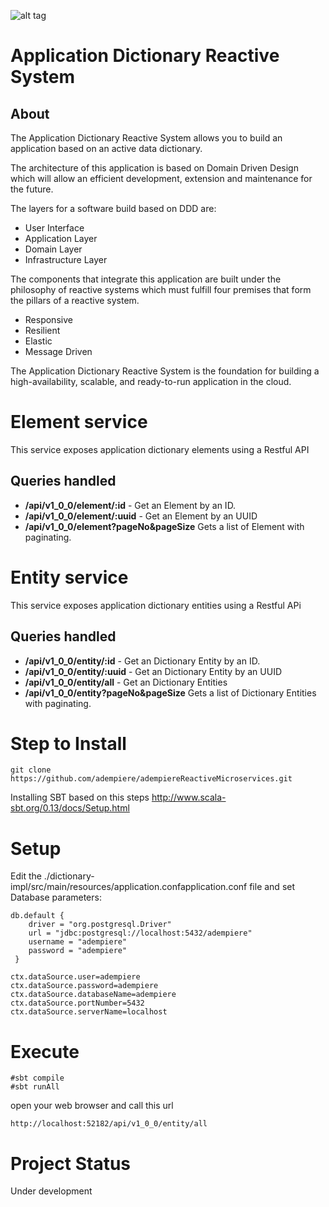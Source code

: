 ![alt tag](http://d379ifj7s9wntv.cloudfront.net/reactivemanifesto/images/ribbons/we-are-reactive-black-left.png) 
# Application Dictionary Reactive System 
## About 

The Application Dictionary Reactive System allows you to build an application based on an active data dictionary.

The architecture of this application is based on Domain Driven Design which will allow an efficient development, extension and maintenance for the future.

The layers for a software build based on DDD are:

- User Interface
- Application Layer
- Domain Layer
- Infrastructure Layer

The components that integrate this application are built under the philosophy of reactive systems which must fulfill four premises that form the pillars of a reactive system.

- Responsive 
- Resilient 
- Elastic 
- Message Driven
	
The Application Dictionary Reactive System is the foundation for building a high-availability, scalable, and ready-to-run application in the cloud.


# Element service

This service exposes application dictionary elements using a Restful API

## Queries handled

* **/api/v1_0_0/element/:id** - Get an Element by an ID.
* **/api/v1_0_0/element/:uuid** - Get an Element by an UUID
* **/api/v1_0_0/element?pageNo&pageSize** Gets a list of Element with paginating.

# Entity service

This service exposes application dictionary entities using a Restful APi

## Queries handled

* **/api/v1_0_0/entity/:id** - Get an Dictionary Entity by an ID.
* **/api/v1_0_0/entity/:uuid** - Get an Dictionary Entity by an UUID
* **/api/v1_0_0/entity/all** - Get an Dictionary Entities 
* **/api/v1_0_0/entity?pageNo&pageSize** Gets a list of Dictionary Entities with paginating.

# Step to Install

    git clone  https://github.com/adempiere/adempiereReactiveMicroservices.git
        
Installing SBT based on this steps http://www.scala-sbt.org/0.13/docs/Setup.html
    
# Setup 
    
Edit the ./dictionary-impl/src/main/resources/application.confapplication.conf file and set Database parameters:
 
    db.default {
        driver = "org.postgresql.Driver"
        url = "jdbc:postgresql://localhost:5432/adempiere"
        username = "adempiere"
        password = "adempiere"
     }

    ctx.dataSource.user=adempiere
    ctx.dataSource.password=adempiere
    ctx.dataSource.databaseName=adempiere
    ctx.dataSource.portNumber=5432
    ctx.dataSource.serverName=localhost
# Execute 

    #sbt compile
    #sbt runAll
    
open your web browser and call this url

    http://localhost:52182/api/v1_0_0/entity/all

# Project Status

Under development
